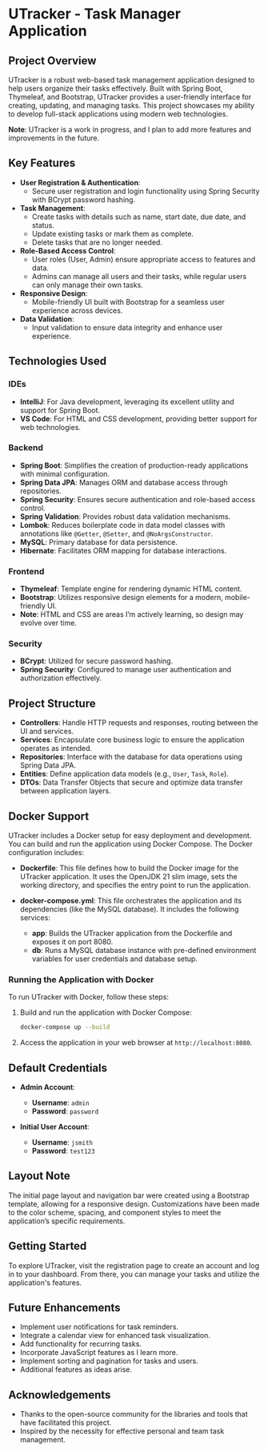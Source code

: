 # UTracker - Task Manager Application

## Project Overview
UTracker is a robust web-based task management application designed to help users organize their tasks effectively. Built with Spring Boot, Thymeleaf, and Bootstrap, UTracker provides a user-friendly interface for creating, updating, and managing tasks. This project showcases my ability to develop full-stack applications using modern web technologies.

**Note**: UTracker is a work in progress, and I plan to add more features and improvements in the future.

## Key Features
- **User Registration & Authentication**: 
  - Secure user registration and login functionality using Spring Security with BCrypt password hashing.
- **Task Management**: 
  - Create tasks with details such as name, start date, due date, and status.
  - Update existing tasks or mark them as complete.
  - Delete tasks that are no longer needed.
- **Role-Based Access Control**: 
  - User roles (User, Admin) ensure appropriate access to features and data.
  - Admins can manage all users and their tasks, while regular users can only manage their own tasks.
- **Responsive Design**: 
  - Mobile-friendly UI built with Bootstrap for a seamless user experience across devices.
- **Data Validation**: 
  - Input validation to ensure data integrity and enhance user experience.

## Technologies Used

### IDEs
- **IntelliJ**: For Java development, leveraging its excellent utility and support for Spring Boot.
- **VS Code**: For HTML and CSS development, providing better support for web technologies.

### Backend
- **Spring Boot**: Simplifies the creation of production-ready applications with minimal configuration.
- **Spring Data JPA**: Manages ORM and database access through repositories.
- **Spring Security**: Ensures secure authentication and role-based access control.
- **Spring Validation**: Provides robust data validation mechanisms.
- **Lombok**: Reduces boilerplate code in data model classes with annotations like `@Getter`, `@Setter`, and `@NoArgsConstructor`.
- **MySQL**: Primary database for data persistence.
- **Hibernate**: Facilitates ORM mapping for database interactions.

### Frontend
- **Thymeleaf**: Template engine for rendering dynamic HTML content.
- **Bootstrap**: Utilizes responsive design elements for a modern, mobile-friendly UI.
- **Note**: HTML and CSS are areas I’m actively learning, so design may evolve over time.

### Security
- **BCrypt**: Utilized for secure password hashing.
- **Spring Security**: Configured to manage user authentication and authorization effectively.

## Project Structure
- **Controllers**: Handle HTTP requests and responses, routing between the UI and services.
- **Services**: Encapsulate core business logic to ensure the application operates as intended.
- **Repositories**: Interface with the database for data operations using Spring Data JPA.
- **Entities**: Define application data models (e.g., `User`, `Task`, `Role`).
- **DTOs**: Data Transfer Objects that secure and optimize data transfer between application layers.

## Docker Support
UTracker includes a Docker setup for easy deployment and development. You can build and run the application using Docker Compose. The Docker configuration includes:

- **Dockerfile**: This file defines how to build the Docker image for the UTracker application. It uses the OpenJDK 21 slim image, sets the working directory, and specifies the entry point to run the application.

- **docker-compose.yml**: This file orchestrates the application and its dependencies (like the MySQL database). It includes the following services:
  - **app**: Builds the UTracker application from the Dockerfile and exposes it on port 8080.
  - **db**: Runs a MySQL database instance with pre-defined environment variables for user credentials and database setup.

### Running the Application with Docker
To run UTracker with Docker, follow these steps:
1. Build and run the application with Docker Compose:
   ```bash
   docker-compose up --build
   ```

2. Access the application in your web browser at `http://localhost:8080`.

## Default Credentials

- **Admin Account**:
  - **Username**: `admin`
  - **Password**: `password`

- **Initial User Account**:
  - **Username**: `jsmith`
  - **Password**: `test123`



## Layout Note
The initial page layout and navigation bar were created using a Bootstrap template, allowing for a responsive design. Customizations have been made to the color scheme, spacing, and component styles to meet the application’s specific requirements.

## Getting Started
To explore UTracker, visit the registration page to create an account and log in to your dashboard. From there, you can manage your tasks and utilize the application's features.

## Future Enhancements
- Implement user notifications for task reminders.
- Integrate a calendar view for enhanced task visualization.
- Add functionality for recurring tasks.
- Incorporate JavaScript features as I learn more.
- Implement sorting and pagination for tasks and users.
- Additional features as ideas arise.

## Acknowledgements
- Thanks to the open-source community for the libraries and tools that have facilitated this project.
- Inspired by the necessity for effective personal and team task management.
